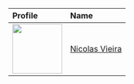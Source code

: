 | Profile                                                                                                                                          | Name                  |
|:-------------------------------------------------------------------------------------------------------------------------------------------------|:----------------------|
| <img src="https://avatars1.githubusercontent.com/u/26582529?s=460&v=4" width="100" height="100" /> | [Nicolas Vieira]       |

[Nicolas Vieira]: https://github.com/nickNaniviaa